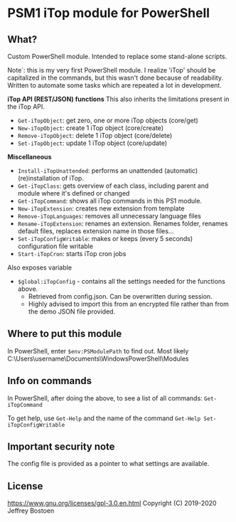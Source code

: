 # PSM1 iTop module for PowerShell

## What?
Custom PowerShell module. 
Intended to replace some stand-alone scripts.

Note`: this is my very first PowerShell module. I realize 'iTop' should be capitalized in the commands, but this wasn't done because of readability.
Written to automate some tasks which are repeated a lot in development.

**iTop API (REST/JSON) functions**
This also inherits the limitations present in the iTop API.
* `Get-iTopObject`: get zero, one or more iTop objects (core/get)
* `New-iTopObject`: create 1 iTop object (core/create)
* `Remove-iTopObject`: delete 1 iTop object (core/delete)
* `Set-iTopObject`: update 1 iTop object (core/update)

**Miscellaneous**
* `Install-iTopUnattended`: performs an unattended (automatic) (re)installation of iTop.
* `Get-iTopClass`: gets overview of each class, including parent and module where it's defined or changed
* `Get-iTopCommand`: shows all iTop commands in this PS1 module.
* `New-iTopExtension`: creates new extension from template
* `Remove-iTopLanguages`: removes all unnecessary language files
* `Rename-iTopExtension`: renames an extension. Renames folder, renames default files, replaces extension name in those files...
* `Set-iTopConfigWritable`: makes or keeps (every 5 seconds) configuration file writable
* `Start-iTopCron`: starts iTop cron jobs

Also exposes variable
* `$global:iTopConfig` - contains all the settings needed for the functions above. 
  * Retrieved from config.json. Can be overwritten during session.
  * Highly advised to import this from an encrypted file rather than from the demo JSON file provided.


## Where to put this module
In PowerShell, enter `$env:PSModulePath` to find out.
Most likely C:\Users\username\Documents\WindowsPowerShell\Modules

## Info on commands
In PowerShell, after doing the above, to see a list of all commands:
`Get-iTopCommand`

To get help, use `Get-Help` and the name of the command
`Get-Help Set-iTopConfigWritable`


## Important security note
The config file is provided as a pointer to what settings are available.

## License
https://www.gnu.org/licenses/gpl-3.0.en.html
Copyright (C) 2019-2020 Jeffrey Bostoen
